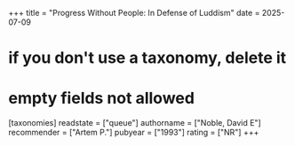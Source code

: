 +++
title = "Progress Without People: In Defense of Luddism"
date = 2025-07-09
# if you don't use a taxonomy, delete it
# empty fields not allowed
[taxonomies]
  readstate = ["queue"]
  authorname = ["Noble, David E"]
  recommender = ["Artem P."]
  pubyear = ["1993"]
  rating = ["NR"]
+++